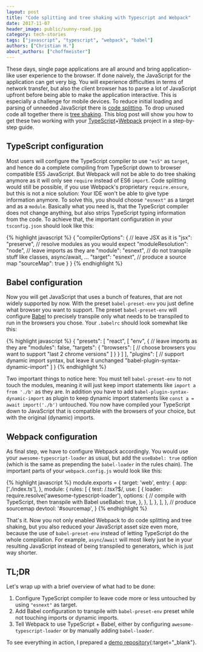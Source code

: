 ```yaml
---
layout: post
title: "Code splitting and tree shaking with Typescript and Webpack"
date: 2017-11-07
header_image: public/sunny-road.jpg
category: tech-stories
tags: ["javascript", "typescript", "webpack", "babel"]
authors: ["Christian H."]
about_authors: ["choffmeister"]
---
```


These days, single page applications are all around and bring application-like user experience to the browser.
If done naively, the JavaScript for the application can get very big.
You will experience difficulties in terms of network transfer, but also the client browser has to parse a lot of JavaScript upfront before being able to make the application interactive.
This is especially a challenge for mobile devices.
To reduce initial loading and parsing of unneeded JavaScript there is [code splitting][code-splitting].
To drop unused code all together there is [tree shaking][tree-shaking].
This blog post will show you how to get these two working with your [TypeScript][typescript]+[Webpack][webpack] project in a step-by-step guide.

## TypeScript configuration

Most users will configure the TypeScript compiler to use `"es5"` as `target`, and hence do a complete compiling from TypeScript down to browser compatible ES5 JavaScript.
But Webpack will not be able to do tree shaking anymore as it will only see `require` instead of ES6 `import`.
Code splitting would still be possible, if you use Webpack's proprietary `require.ensure`, but this is not a nice solution: Your IDE won't be able to give type information anymore.
To solve this, you should choose `"esnext"` as a target and as a `module`.
Basically what you need is, that the TypeScript compiler does not change anything, but also strips TypeScript typing information from the code.
To achieve that, the important configuration in your `tsconfig.json` should look like this:

{% highlight javascript %}
{
  "compilerOptions": {
    // leave JSX as it is
    "jsx": "preserve",
    // resolve modules as you would expect
    "moduleResolution": "node",
    // leave imports as they are
    "module": "esnext",
    // do not transpile stuff like classes, async/await, ...
    "target": "esnext",
    // produce a source map
    "sourceMap": true
  }
}
{% endhighlight %}

## Babel configuration

Now you will get JavaScript that uses a bunch of features, that are not widely supported by now.
With the preset `babel-preset-env` you just define what browser you want to support. The preset `babel-preset-env` will configure [Babel][babel] to precisely transpile only what needs to be transpiled to run in the browsers you chose. Your `.babelrc` should look somewhat like this:

{% highlight javascript %}
{
  "presets": [
    "react",
    [
      "env",
      {
        // leave imports as they are
        "modules": false,
        "targets": {
          "browsers": [
            // choose browsers you want to support
            "last 2 chrome versions"
          ]
        }
      }
    ]
  ],
  "plugins": [
    // support dynamic import syntax, but leave it unchanged
    "babel-plugin-syntax-dynamic-import"
  ]
}
{% endhighlight %}

Two important things to notice here: You must tell `babel-preset-env` to not touch the modules, meaning it will just keep import statements like `import a from './b'` as they are.
In addition you have to add `babel-plugin-syntax-dynamic-import` as plugin to keep dynamic import statements like `const a = await import('./b')` untouched.
You now have compiled your TypeScript down to JavaScript that is compatible with the browsers of your choice, but with the original (dynamic) imports.

## Webpack configuration

As final step, we have to configure Webpack accordingly.
You would use your `awesome-typescript-loader` as usual, but add the `useBabel: true` option (which is the same as prepending the `babel-loader` in the rules chain).
The important parts of your `webpack.config.js` would look like this:

{% highlight javascript %}
module.exports = {
  target: 'web',
  entry: {
    app: ['./index.ts'],
  },
  module: {
    rules: [
      {
        test: /\.tsx?$/,
        use: [
          {
            loader: require.resolve('awesome-typescript-loader'),
            options: {
              // compile with TypeScript, then transpile with Babel
              useBabel: true,
            },
          },
        ],
      },
    ],
  },
  // produce sourcemap
  devtool: '#sourcemap',
}
{% endhighlight %}

That's it.
Now you not only enabled Webpack to do code splitting and tree shaking, but you also reduced your JavaScript asset size even more, because the use of `babel-preset-env` instead of letting TypeScript do the whole compilation.
For example, `async`/`await` will most likely just be in your resulting JavaScript instead of being transpiled to generators, which is just way shorter.

## TL;DR

Let's wrap up with a brief overview of what had to be done:

1. Configure TypeScript compiler to leave code more or less untouched by using `"esnext"` as target.
2. Add Babel configuration to transpile with `babel-preset-env` preset while not touching imports or dynamic imports.
3. Tell Webpack to use TypeScript + Babel, either by configuring `awesome-typescript-loader` or by manually adding `babel-loader`.

To see everything in action, I prepared a [demo repository](https://github.com/ePages-de/typescript-babel-webpack-treeshaking-codesplitting-demo){:target="_blank"}.

[code-splitting]: https://webpack.js.org/guides/code-splitting/
[tree-shaking]: https://webpack.js.org/guides/tree-shaking/
[webpack]: https://webpack.js.org/
[typescript]: https://www.typescriptlang.org/
[babel]: https://babeljs.io/
